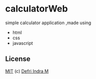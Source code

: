 # calculatorWeb

simple calculator application ,made using

* html
* css
* javascript

## License

[MIT](LICENSE) (c) [Defri Indra M](https://github.com/defrindr)
